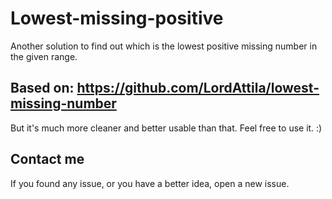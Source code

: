# Lowest-missing-positive
Another solution to find out which is the lowest positive missing number in the given range.

## Based on: https://github.com/LordAttila/lowest-missing-number
But it's much more cleaner and better usable than that.
Feel free to use it. :)

## Contact me
If you found any issue, or you have a better idea, open a new issue.
